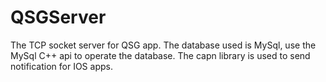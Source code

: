 # QSGServer
The TCP socket server for QSG app.
The database used is MySql, use the MySql C++ api to operate the database.
The capn library is used to send notification for IOS apps.
